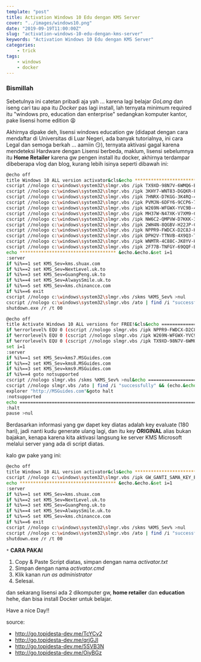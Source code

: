 ```yaml
---
template: "post"
title: Activation Windows 10 Edu dengan KMS Server
cover: "../images/windows10.png"
date: "2019-09-19T11:00:00Z"
slug: "activation-windows-10-edu-dengan-kms-server"
keywords: "Activation Windows 10 Edu dengan KMS Server"
categories: 
    - trick 
tags:
    - windows
    - docker
---
```


### Bismillah 

Sebetulnya ini catetan pribadi aja yah ... karena lagi belajar *GoLang* dan iseng cari tau apa itu *Docker*  pas lagi install, lah ternyata minimum required itu "windows pro, education dan enterprise" sedangkan komputer kantor, pake lisensi home edition 😩 

Akhirnya dipake deh, lisensi windows education gw (didapat dengan cara mendaftar di Universitas di Luar Negeri, ada banyak tutorialnya, ini cara Legal dan semoga berkah ... aamiin 😏), ternyata aktivasi gagal karena mendeteksi Hardware dengan Lisensi berbeda, maklum, lisensi sebelumnya itu **Home Retailer** karena gw pengen install itu docker, akhirnya terdampar dibeberapa vlog dan blog, kurang lebih isinya seperti dibawah ini:

```bash
@echo off
title Windows 10 ALL version activator&cls&echo ************************************&echo Supported products:&echo - Windows 10 Home&echo - Windows 10 Professional&echo - Windows 10 Enterprise, Enterprise LTSB&echo - Windows 10 Education&echo.&echo.&echo ************************************ &echo Windows 10 activation...
cscript //nologo c:\windows\system32\slmgr.vbs /ipk TX9XD-98N7V-6WMQ6-BX7FG-H8Q99 >nul
cscript //nologo c:\windows\system32\slmgr.vbs /ipk 3KHY7-WNT83-DGQKR-F7HPR-844BM >nul
cscript //nologo c:\windows\system32\slmgr.vbs /ipk 7HNRX-D7KGG-3K4RQ-4WPJ4-YTDFH >nul
cscript //nologo c:\windows\system32\slmgr.vbs /ipk PVMJN-6DFY6-9CCP6-7BKTT-D3WVR >nul
cscript //nologo c:\windows\system32\slmgr.vbs /ipk W269N-WFGWX-YVC9B-4J6C9-T83GX >nul
cscript //nologo c:\windows\system32\slmgr.vbs /ipk MH37W-N47XK-V7XM9-C7227-GCQG9 >nul
cscript //nologo c:\windows\system32\slmgr.vbs /ipk NW6C2-QMPVW-D7KKK-3GKT6-VCFB2 >nul
cscript //nologo c:\windows\system32\slmgr.vbs /ipk 2WH4N-8QGBV-H22JP-CT43Q-MDWWJ >nul
cscript //nologo c:\windows\system32\slmgr.vbs /ipk NPPR9-FWDCX-D2C8J-H872K-2YT43 >nul
cscript //nologo c:\windows\system32\slmgr.vbs /ipk DPH2V-TTNVB-4X9Q3-TJR4H-KHJW4 >nul
cscript //nologo c:\windows\system32\slmgr.vbs /ipk WNMTR-4C88C-JK8YV-HQ7T2-76DF9 >nul
cscript //nologo c:\windows\system32\slmgr.vbs /ipk 2F77B-TNFGY-69QQF-B8YKP-D69TJ >nul
echo ************************************ &echo.&echo.&set i=1
:server
if %i%==1 set KMS_Sev=kms.shuax.com
if %i%==2 set KMS_Sev=NextLevel.uk.to
if %i%==3 set KMS_Sev=GuangPeng.uk.to
if %i%==4 set KMS_Sev=AlwaysSmile.uk.to
if %i%==5 set KMS_Sev=kms.chinancce.com 
if %i%==6 exit
cscript //nologo c:\windows\system32\slmgr.vbs /skms %KMS_Sev% >nul
cscript //nologo c:\windows\system32\slmgr.vbs /ato | find /i "successfully" && (echo.& echo ************************************ & echo. & choice /n /c YN /m "Do you want to restart your PC now [Y,N]?" & if errorlevel 2 exit) || (echo The connection to the server failed! Trying to connect to another one... & echo Please wait... & echo. & echo. & set /a i+=1 & goto server)
shutdown.exe /r /t 00
```

```bash
@echo off
title Activate Windows 10 ALL versions for FREE!&cls&echo ============================================================================&echo #Project: Activating Microsoft software products for FREE without software&echo ============================================================================&echo.&echo #Supported products:&echo - Windows 10 Home&echo - Windows 10 Home N&echo - Windows 10 Home Single Language&echo - Windows 10 Home Country Specific&echo - Windows 10 Professional&echo - Windows 10 Professional N&echo - Windows 10 Education N&echo - Windows 10 Education N&echo - Windows 10 Enterprise&echo - Windows 10 Enterprise N&echo - Windows 10 Enterprise LTSB&echo - Windows 10 Enterprise LTSB N&echo.&echo.&echo ============================================================================&echo Activating your Windows...&cscript //nologo slmgr.vbs /upk >nul&cscript //nologo slmgr.vbs /cpky >nul&wmic os | findstr /I "enterprise" >nul
if %errorlevel% EQU 0 (cscript //nologo slmgr.vbs /ipk NPPR9-FWDCX-D2C8J-H872K-2YT43 >nul&cscript //nologo slmgr.vbs /ipk DPH2V-TTNVB-4X9Q3-TJR4H-KHJW4 >nul&cscript //nologo slmgr.vbs /ipk WNMTR-4C88C-JK8YV-HQ7T2-76DF9 >nul&cscript //nologo slmgr.vbs /ipk 2F77B-TNFGY-69QQF-B8YKP-D69TJ >nul&cscript //nologo slmgr.vbs /ipk DCPHK-NFMTC-H88MJ-PFHPY-QJ4BJ >nul&cscript //nologo slmgr.vbs /ipk QFFDN-GRT3P-VKWWX-X7T3R-8B639 >nul) else wmic os | findstr /I "10 pro" >nul
if %errorlevel% EQU 0 (cscript //nologo slmgr.vbs /ipk W269N-WFGWX-YVC9B-4J6C9-T83GX >nul&cscript //nologo slmgr.vbs /ipk MH37W-N47XK-V7XM9-C7227-GCQG9 >nul) else wmic os | findstr /I "home" >nul
if %errorlevel% EQU 0 (cscript //nologo slmgr.vbs /ipk TX9XD-98N7V-6WMQ6-BX7FG-H8Q99 >nul&cscript //nologo slmgr.vbs /ipk 3KHY7-WNT83-DGQKR-F7HPR-844BM >nul&cscript //nologo slmgr.vbs /ipk 7HNRX-D7KGG-3K4RQ-4WPJ4-YTDFH >nul&cscript //nologo slmgr.vbs /ipk PVMJN-6DFY6-9CCP6-7BKTT-D3WVR >nul) else (echo.)
set i=1
:server
if %i%==1 set KMS_Sev=kms7.MSGuides.com
if %i%==2 set KMS_Sev=kms8.MSGuides.com
if %i%==3 set KMS_Sev=kms9.MSGuides.com
if %i%==4 goto notsupported
cscript //nologo slmgr.vbs /skms %KMS_Sev% >nul&echo ============================================================================&echo.&echo.
cscript //nologo slmgr.vbs /ato | find /i "successfully" && (echo.&echo ============================================================================&echo.&echo #My official blog: MSGuides.com&echo.&echo #How it works: bit.ly/kms-server&echo.&echo #Please feel free to contact me at msguides.com@gmail.com if you have any questions or concerns.&echo.&echo #Please consider supporting this project: donate.msguides.com&echo #Your support is helping me keep my servers running everyday!&echo.&echo ============================================================================&choice /n /c YN /m "Would you like to visit my blog [Y,N]?" & if errorlevel 2 exit) || (echo The connection to my KMS server failed! Trying to connect to another one... & echo Please wait... & echo. & echo. & set /a i+=1 & goto server)
explorer "http://MSGuides.com"&goto halt
:notsupported
echo ============================================================================&echo.&echo Sorry! Your version is not supported.&echo.
:halt
pause >nul
```

Berdasarkan informasi yang gw dapet key diatas adalah key evaluate (180 hari), jadi nanti kudu generate ulang lagi, dan itu key **ORIGINAL** alias bukan bajakan, kenapa karena kita aktivasi langsung ke server KMS Microsoft melalui server yang ada di script diatas.

kalo gw pake yang ini:
```bash
@echo off
title Windows 10 ALL version activator&cls&echo ************************************&echo Supported products:&echo - Windows 10 Home&echo - Windows 10 Professional&echo - Windows 10 Enterprise, Enterprise LTSB&echo - Windows 10 Education&echo.&echo.&echo ************************************ &echo Windows 10 activation...
cscript //nologo c:\windows\system32\slmgr.vbs /ipk GW_GANTI_SAMA_KEY_EDU_GW >nul
echo ************************************ &echo.&echo.&set i=1
:server
if %i%==1 set KMS_Sev=kms.shuax.com
if %i%==2 set KMS_Sev=NextLevel.uk.to
if %i%==3 set KMS_Sev=GuangPeng.uk.to
if %i%==4 set KMS_Sev=AlwaysSmile.uk.to
if %i%==5 set KMS_Sev=kms.chinancce.com 
if %i%==6 exit
cscript //nologo c:\windows\system32\slmgr.vbs /skms %KMS_Sev% >nul
cscript //nologo c:\windows\system32\slmgr.vbs /ato | find /i "successfully" && (echo.& echo ************************************ & echo. & choice /n /c YN /m "Do you want to restart your PC now [Y,N]?" & if errorlevel 2 exit) || (echo The connection to the server failed! Trying to connect to another one... & echo Please wait... & echo. & echo. & set /a i+=1 & goto server)
shutdown.exe /r /t 00
```

`*` **CARA PAKAI**
1. Copy & Paste Script diatas, simpan dengan nama *activator.txt*
2. Simpan dengan nama *activator.cmd*
3. Klik kanan *run as administrator*
4. Selesai.

dan sekarang lisensi ada 2 dikomputer gw, **home retailer** dan **education**  hehe, dan bisa install Docker untuk belajar.

Have a nice Day!!

source: 
* http://go.topidesta-dev.me/TcYCv2
* http://go.topidesta-dev.me/qrjGJI
* http://go.topidesta-dev.me/5SVB3N
* http://go.topidesta-dev.me/OiyBGz